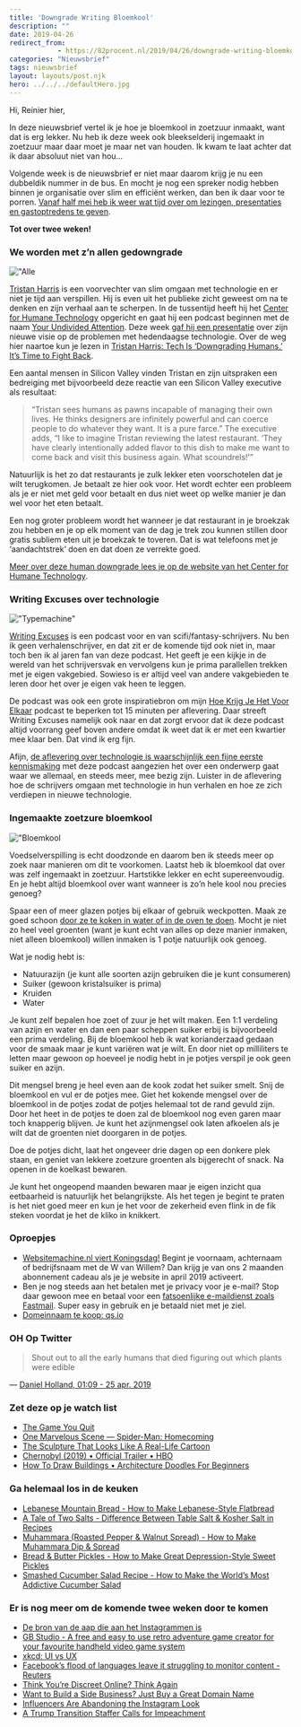 ```yaml
---
title: 'Downgrade Writing Bloemkool'
description: ""
date: 2019-04-26
redirect_from: 
            - https://82procent.nl/2019/04/26/downgrade-writing-bloemkool/
categories: "Nieuwsbrief"
tags: nieuwsbrief	
layout: layouts/post.njk
hero: ../../../defaultHero.jpg
---
```

Hi, Reinier hier,

In deze nieuwsbrief vertel ik je hoe je bloemkool in zoetzuur inmaakt, want dat is erg lekker. Nu heb ik deze week ook bleekselderij ingemaakt in zoetzuur maar daar moet je maar net van houden. Ik kwam te laat achter dat ik daar absoluut niet van hou…

Volgende week is de nieuwsbrief er niet maar daarom krijg je nu een dubbeldik nummer in de bus. En mocht je nog een spreker nodig hebben binnen je organisatie over slim en efficiënt werken, dan ben ik daar voor te porren. [Vanaf half mei heb ik weer wat tijd over om lezingen, presentaties en gastoptredens te geven](https://reinierladan.nl/spreker/).

**Tot over twee weken!**

### We worden met z’n allen gedowngrade

!["Alle]("https://reinierladan.nl/assets/human-downgrade.jpg")

[Tristan Harris](https://en.wikipedia.org/wiki/Tristan_Harris) is een voorvechter van slim omgaan met technologie en er niet je tijd aan verspillen. Hij is even uit het publieke zicht geweest om na te denken en zijn verhaal aan te scherpen. In de tussentijd heeft hij het [Center for Humane Technology](https://humanetech.com/) opgericht en gaat hij een podcast beginnen met de naam [Your Undivided Attention](https://podcasts.apple.com/us/podcast/id1460030305). Deze week [gaf hij een presentatie](https://news.yahoo.com/technology-ethics-campaigners-offer-plan-fight-human-downgrading-003353896--finance.html) over zijn nieuwe visie op de problemen met hedendaagse technologie. Over de weg hier naartoe kun je lezen in [Tristan Harris: Tech Is ‘Downgrading Humans.’ It’s Time to Fight Back](https://www.wired.com/story/tristan-harris-tech-is-downgrading-humans-time-to-fight-back/).

Een aantal mensen in Silicon Valley vinden Tristan en zijn uitspraken een bedreiging met bijvoorbeeld deze reactie van een Silicon Valley executive als resultaat:

> “Tristan sees humans as pawns incapable of managing their own lives. He thinks designers are infinitely powerful and can coerce people to do whatever they want. It is a pure farce.” The executive adds, “I like to imagine Tristan reviewing the latest restaurant. ‘They have clearly intentionally added flavor to this dish to make me want to come back and visit this business again. What scoundrels!’”

Natuurlijk is het zo dat restaurants je zulk lekker eten voorschotelen dat je wilt terugkomen. Je betaalt ze hier ook voor. Het wordt echter een probleem als je er niet met geld voor betaalt en dus niet weet op welke manier je dan wel voor het eten betaalt.

Een nog groter probleem wordt het wanneer je dat restaurant in je broekzak zou hebben en je op elk moment van de dag je trek zou kunnen stillen door gratis subliem eten uit je broekzak te toveren. Dat is wat telefoons met je ‘aandachtstrek’ doen en dat doen ze verrekte goed.

[Meer over deze human downgrade lees je op de website van het Center for Humane Technology](https://humanetech.com/problem/).

### Writing Excuses over technologie

!["Typemachine"]("https://reinierladan.nl/assets/typewriter.jpg")

[Writing Excuses](https://writingexcuses.com) is een podcast voor en van scifi/fantasy-schrijvers. Nu ben ik geen verhalenschrijver, en dat zit er de komende tijd ook niet in, maar toch ben ik al jaren fan van deze podcast. Het geeft je een kijkje in de wereld van het schrijversvak en vervolgens kun je prima parallellen trekken met je eigen vakgebied. Sowieso is er altijd veel van andere vakgebieden te leren door het over je eigen vak heen te leggen.

De podcast was ook een grote inspiratiebron om mijn [Hoe Krijg Je Het Voor Elkaar](https://hoekrijgjehetvoorelkaar.nl) podcast te beperken tot 15 minuten per aflevering. Daar streeft Writing Excuses namelijk ook naar en dat zorgt ervoor dat ik deze podcast altijd voorrang geef boven andere omdat ik weet dat ik er met een kwartier mee klaar ben. Dat vind ik erg fijn.

Afijn, [de aflevering over technologie is waarschijnlijk een fijne eerste kennismaking](https://writingexcuses.com/2019/04/14/14-15-technology/) met deze podcast aangezien het over een onderwerp gaat waar we allemaal, en steeds meer, mee bezig zijn. Luister in de aflevering hoe de schrijvers omgaan met technologie in hun verhalen en hoe ze zich verdiepen in nieuwe technologie.

### Ingemaakte zoetzure bloemkool

!["Bloemkool]("https://reinierladan.nl/assets/bloemkool-zoetzuur.jpg")

Voedselverspilling is echt doodzonde en daarom ben ik steeds meer op zoek naar manieren om dit te voorkomen. Laatst heb ik bloemkool dat over was zelf ingemaakt in zoetzuur. Hartstikke lekker en echt supereenvoudig. En je hebt altijd bloemkool over want wanneer is zo’n hele kool nou precies genoeg?

Spaar een of meer glazen potjes bij elkaar of gebruik weckpotten. Maak ze goed schoon [door ze te koken in water of in de oven te doen](https://www.culy.nl/inspiratie/flessen-en-weckpotjes-steriliseren-doe-je-zo/). Mocht je niet zo heel veel groenten (want je kunt echt van alles op deze manier inmaken, niet alleen bloemkool) willen inmaken is 1 potje natuurlijk ook genoeg.

Wat je nodig hebt is:

- Natuurazijn (je kunt alle soorten azijn gebruiken die je kunt consumeren)
- Suiker (gewoon kristalsuiker is prima)
- Kruiden
- Water

Je kunt zelf bepalen hoe zoet of zuur je het wilt maken. Een 1:1 verdeling van azijn en water en dan een paar scheppen suiker erbij is bijvoorbeeld een prima verdeling. Bij de bloemkool heb ik wat korianderzaad gedaan voor de smaak maar je kunt variëren wat je wilt. En door niet op milliliters te letten maar gewoon op hoeveel je nodig hebt in je potjes verspil je ook geen suiker en azijn.

Dit mengsel breng je heel even aan de kook zodat het suiker smelt. Snij de bloemkool en vul er de potjes mee. Giet het kokende mengsel over de bloemkool in de potjes zodat de potjes helemaal tot de rand gevuld zijn. Door het heet in de potjes te doen zal de bloemkool nog even garen maar toch knapperig blijven. Je kunt het azijnmengsel ook laten afkoelen als je wilt dat de groenten niet doorgaren in de potjes.

Doe de potjes dicht, laat het ongeveer drie dagen op een donkere plek staan, en geniet van lekkere zoetzure groenten als bijgerecht of snack. Na openen in de koelkast bewaren.

Je kunt het ongeopend maanden bewaren maar je eigen inzicht qua eetbaarheid is natuurlijk het belangrijkste. Als het tegen je begint te praten is het niet goed meer en kun je het voor de zekerheid even flink in de fik steken voordat je het de kliko in knikkert.

### Oproepjes

- [Websitemachine.nl viert Koningsdag!](https://www.websitemachine.nl/nieuws/?nieuws=Begnt_je_naam_met_de_W_van_Willem&item=9&campaign=koningsdag2019) Begint je voornaam, achternaam of bedrijfsnaam met de W van Willem? Dan krijg je van ons 2 maanden abonnement cadeau als je je website in april 2019 activeert.
- Ben je nog steeds aan het betalen met je privacy voor je e-mail? Stop daar gewoon mee en betaal voor een [fatsoenlijke e-maildienst zoals Fastmail](https://www.fastmail.com/?STKI=16948328). Super easy in gebruik en je betaald niet met je ziel.
- [Domeinnaam te koop: qs.io](https://qs.io)

### OH Op Twitter

> Shout out to all the early humans that died figuring out which plants were edible

— [Daniel Holland, 01:09 - 25 apr. 2019](https://twitter.com/DannyDutch/status/1121189457015844864)

### Zet deze op je watch list

- [The Game You Quit](https://www.youtube.com/watch?v=OeJobV4jJG0)
- [One Marvelous Scene — Spider-Man: Homecoming](https://www.youtube.com/watch?v=yXSW9JcQnik)
- [The Sculpture That Looks Like A Real-Life Cartoon](https://www.youtube.com/watch?v=j9JD9W0n7gE)
- [Chernobyl (2019) • Official Trailer • HBO](https://www.youtube.com/watch?v=s9APLXM9Ei8)
- [How To Draw Buildings • Architecture Doodles For Beginners](https://www.youtube.com/watch?v=kBWnwLwPMgA)

### Ga helemaal los in de keuken

- [Lebanese Mountain Bread - How to Make Lebanese-Style Flatbread](https://www.youtube.com/watch?v=DfObqgc0TnQ)
- [A Tale of Two Salts - Difference Between Table Salt & Kosher Salt in Recipes](https://www.youtube.com/watch?v=XGCY9Cpia_A&t=161s)
- [Muhammara (Roasted Pepper & Walnut Spread) - How to Make Muhammara Dip & Spread](https://www.youtube.com/watch?v=oY0mAgjxTC8)
- [Bread & Butter Pickles - How to Make Great Depression-Style Sweet Pickles](https://www.youtube.com/watch?v=0yOA1WnlpWY)
- [Smashed Cucumber Salad Recipe - How to Make the World’s Most Addictive Cucumber Salad](https://www.youtube.com/watch?v=kCJcD7fYPWg)

### Er is nog meer om de komende twee weken door te komen

- [De bron van de aap die aan het Instagrammen is](https://www.instagram.com/p/Bwf080_Bfby/)
- [GB Studio - A free and easy to use retro adventure game creator for your favourite handheld video game system](https://www.gbstudio.dev/)
- [xkcd: UI vs UX](https://xkcd.com/2141/)
- [Facebook’s flood of languages leave it struggling to monitor content - Reuters](https://www.reuters.com/article/us-facebook-languages-insight/facebooks-flood-of-languages-leave-it-struggling-to-monitor-content-idUSKCN1RZ0DW?utm_campaign=The%20Interface&utm_medium=Social&utm_source=twitter)
- [Think You’re Discreet Online? Think Again](https://www.nytimes.com/2019/04/21/opinion/computational-inference.html?utm_campaign=The%20Interface&utm_medium=email&utm_source=Revue%20newsletter)
- [Want to Build a Side Business? Just Buy a Great Domain Name](https://www.deepsouthventures.com/build-a-side-business/)
- [Influencers Are Abandoning the Instagram Look](https://www.theatlantic.com/technology/archive/2019/04/influencers-are-abandoning-instagram-look/587803/)
- [A Trump Transition Staffer Calls for Impeachment](https://www.theatlantic.com/ideas/archive/2019/04/gop-staffer-advocates-trumps-impeachment/587785/)
